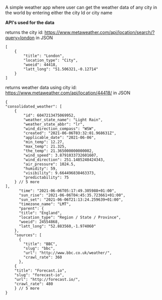 A simple weather app where user can get the weather data of any city in the world by entering either the city Id or city name

**API's used for the data**<br>

returns the city id:  https://www.metaweather.com/api/location/search/?query=london in JSON  

    [
        {
            "title": "London",
            "location_type": "City",
            "woeid": 44418,
            "latt_long": "51.506321,-0.12714"
        }
    ]
    
returns weather data using city id: https://www.metaweather.com/api/location/44418/ in JSON

    {
    "consolidated_weather": [
        {
            "id": 6047213475069952,
            "weather_state_name": "Light Rain",
            "weather_state_abbr": "lr",
            "wind_direction_compass": "WSW",
            "created": "2021-06-06T03:32:01.968631Z",
            "applicable_date": "2021-06-06",
            "min_temp": 12.27,
            "max_temp": 21.325,
            "the_temp": 21.365000000000002,
            "wind_speed": 3.8791033732601607,
            "wind_direction": 251.1485248424343,
            "air_pressure": 1024.5,
            "humidity": 59,
            "visibility": 9.664496838463373,
            "predictability": 75
        } // 5 more
    ],
          "time": "2021-06-06T05:17:49.305988+01:00",
          "sun_rise": "2021-06-06T04:45:35.723661+01:00",
          "sun_set": "2021-06-06T21:13:24.259639+01:00",
          "timezone_name": "LMT",
          "parent": {
          "title": "England",
          "location_type": "Region / State / Province",
          "woeid": 24554868,
          "latt_long": "52.883560,-1.974060"
        },
        "sources": [
          {
            "title": "BBC",
            "slug": "bbc",
            "url": "http://www.bbc.co.uk/weather/",
            "crawl_rate": 360
          },
        {
        "title": "Forecast.io",
        "slug": "forecast-io",
        "url": "http://forecast.io/",
        "crawl_rate": 480
        } // 5 more
    }
